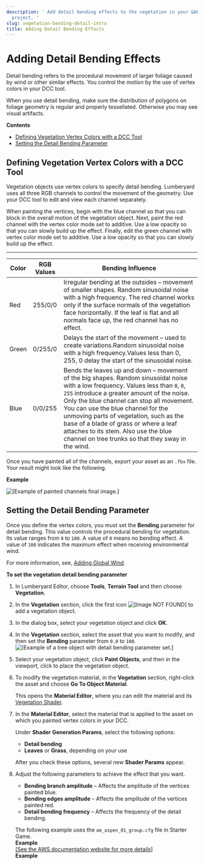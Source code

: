 ```yaml
---
description: ' Add detail bending effects to the vegetation in your &ALYlong; game
  project. '
slug: vegetation-bending-detail-intro
title: Adding Detail Bending Effects
---
```

# Adding Detail Bending Effects<a name="vegetation-bending-detail-intro"></a>

Detail bending refers to the procedural movement of larger foliage caused by wind or other similar effects\. You control the motion by the use of vertex colors in your DCC tool\. 

When you use detail bending, make sure the distribution of polygons on foliage geometry is regular and properly tessellated\. Otherwise you may see visual artifacts\.

**Contents**
+ [Defining Vegetation Vertex Colors with a DCC Tool](#vegetation-bending-detail-vertex-colors)
+ [Setting the Detail Bending Parameter](#vegetation-bending-detail-params)

## Defining Vegetation Vertex Colors with a DCC Tool<a name="vegetation-bending-detail-vertex-colors"></a>

Vegetation objects use vertex colors to specify detail bending\. Lumberyard uses all three RGB channels to control the movement of the geometry\. Use your DCC tool to edit and view each channel separately\.

When painting the vertices, begin with the blue channel so that you can block in the overall motion of the vegetation object\. Next, paint the red channel with the vertex color mode set to additive\. Use a low opacity so that you can slowly build up the effect\. Finally, edit the green channel with vertex color mode set to additive\. Use a low opacity so that you can slowly build up the effect\.


****  

| Color | RGB Values | Bending Influence | 
| --- | --- | --- | 
| Red | 255/0/0 |  Irregular bending at the outsides – movement of smaller shapes\. Random sinusoidal noise with a high frequency\. The red channel works only if the surface normals of the vegetation face horizontally\. If the leaf is flat and all normals face up, the red channel has no effect\.  | 
| Green | 0/255/0 | Delays the start of the movement – used to create variations\.Random sinusoidal noise with a high frequency\.Values less than 0, 255, 0 delay the start of the sinusoidal noise\. | 
| Blue | 0/0/255 |  Bends the leaves up and down – movement of the big shapes\. Random sinusoidal noise with a low frequency\. Values less than `0`, `0`, `255` introduce a greater amount of the noise\. Only the blue channel can stop all movement\. You can use the blue channel for the unmoving parts of vegetation, such as the base of a blade of grass or where a leaf attaches to its stem\. Also use the blue channel on tree trunks so that they sway in the wind\.  | 

Once you have painted all of the channels, export your asset as an `.fbx` file\. Your result might look like the following\.

**Example**  

![\[Example of painted channels final image.\]](/images/userguide/vegetation/vegetation-bending-channels.png)

## Setting the Detail Bending Parameter<a name="vegetation-bending-detail-params"></a>

Once you define the vertex colors, you must set the **Bending** parameter for detail bending\. This value controls the procedural bending for vegetation\. Its value ranges from `0` to `100`\. A value of `0` means no bending effect\. A value of `100` indicates the maximum effect when receiving environmental wind\. 

For more information, see, [Adding Global Wind](/docs/userguide/weather/wind-global.md)\.

**To set the vegetation detail bending parameter**

1. In Lumberyard Editor, choose **Tools**, **Terrain Tool** and then choose **Vegetation**\.

1. In the **Vegetation** section, click the first icon ![\[Image NOT FOUND\]](/images/userguide/vegetation/vegetation-editor-object-icon.png) to add a vegetation object\.

1. In the dialog box, select your vegetation object and click **OK**\.

1. In the **Vegetation** section, select the asset that you want to modify, and then set the **Bending** parameter from `0.0` to `100`\.  
![\[Example of a tree object with detail bending parameter set.\]](/images/userguide/vegetation/vegetation-editor-object-select.png)

1. Select your vegetation object, click **Paint Objects**, and then in the viewport, click to place the vegetation object\. 

1. To modify the vegetation material, in the **Vegetation** section, right\-click the asset and choose **Go To Object Material**\. 

   This opens the **Material Editor**, where you can edit the material and its [Vegetation Shader](/docs/userguide/shaders/vegetation.md)\.

1. In the **Material Editor**, select the material that is applied to the asset on which you painted vertex colors in your DCC\. 

   Under **Shader Generation Params**, select the following options:
   + **Detail bending**
   + **Leaves** or **Grass**, depending on your use

   After you check these options, several new **Shader Params** appear\.

1. Adjust the following parameters to achieve the effect that you want\.
   + **Bending branch amplitude** – Affects the amplitude of the vertices painted blue\.
   + **Bending edges amplitude** – Affects the amplitude of the vertices painted red\.
   + **Detail bending frequency** – Affects the frequency of the detail bending\.

   The following example uses the `am_aspen_01_group.cfg` file in Starter Game\.  
**Example**    
[\[See the AWS documentation website for more details\]](http://docs.aws.amazon.com/lumberyard/latest/userguide/vegetation-bending-detail-intro.html)  
**Example**  